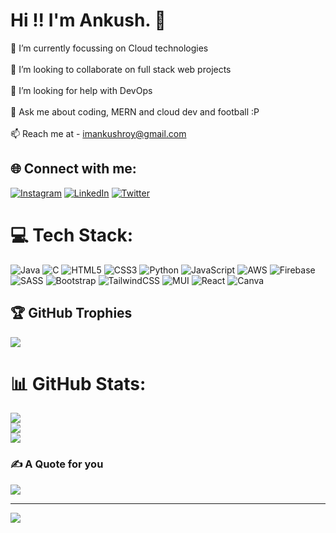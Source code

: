 #  Hi !! I'm Ankush. 💫
🌱 I’m currently focussing on Cloud technologies<br><br>👯 I’m looking to collaborate on full stack web projects<br><br>🤝 I’m looking for help with DevOps<br><br>💬 Ask me about coding, MERN and cloud dev and football :P<br><br>📫 Reach me at - imankushroy@gmail.com


## 🌐 Connect with me:
[![Instagram](https://img.shields.io/badge/Instagram-%23E4405F.svg?logo=Instagram&logoColor=white)](https://instagram.com/_._.ankush._._) [![LinkedIn](https://img.shields.io/badge/LinkedIn-%230077B5.svg?logo=linkedin&logoColor=white)](https://linkedin.com/in/linkedin.com/in/ankush-roy-b141b2224) [![Twitter](https://img.shields.io/badge/Twitter-%231DA1F2.svg?logo=Twitter&logoColor=white)](https://twitter.com/_ankush___) 

# 💻 Tech Stack:
![Java](https://img.shields.io/badge/java-%23ED8B00.svg?style=for-the-badge&logo=java&logoColor=white) ![C](https://img.shields.io/badge/c-%2300599C.svg?style=for-the-badge&logo=c&logoColor=white) ![HTML5](https://img.shields.io/badge/html5-%23E34F26.svg?style=for-the-badge&logo=html5&logoColor=white) ![CSS3](https://img.shields.io/badge/css3-%231572B6.svg?style=for-the-badge&logo=css3&logoColor=white) ![Python](https://img.shields.io/badge/python-3670A0?style=for-the-badge&logo=python&logoColor=ffdd54) ![JavaScript](https://img.shields.io/badge/javascript-%23323330.svg?style=for-the-badge&logo=javascript&logoColor=%23F7DF1E)  ![AWS](https://img.shields.io/badge/AWS-%23FF9900.svg?style=for-the-badge&logo=amazon-aws&logoColor=white) ![Firebase](https://img.shields.io/badge/firebase-%23039BE5.svg?style=for-the-badge&logo=firebase) ![SASS](https://img.shields.io/badge/SASS-hotpink.svg?style=for-the-badge&logo=SASS&logoColor=white) ![Bootstrap](https://img.shields.io/badge/bootstrap-%23563D7C.svg?style=for-the-badge&logo=bootstrap&logoColor=white)  ![TailwindCSS](https://img.shields.io/badge/tailwindcss-%2338B2AC.svg?style=for-the-badge&logo=tailwind-css&logoColor=white) ![MUI](https://img.shields.io/badge/MUI-%230081CB.svg?style=for-the-badge&logo=material-ui&logoColor=white) ![React](https://img.shields.io/badge/react-%2320232a.svg?style=for-the-badge&logo=react&logoColor=%2361DAFB) ![Canva](https://img.shields.io/badge/Canva-%2300C4CC.svg?style=for-the-badge&logo=Canva&logoColor=white)

## 🏆 GitHub Trophies
![](https://github-profile-trophy.vercel.app/?username=ankushroy25&theme=darkhub&no-frame=false&no-bg=true&margin-w=4)

# 📊 GitHub Stats:
![](https://github-readme-stats.vercel.app/api?username=ankushroy25&theme=nightowl&hide_border=false&include_all_commits=true&count_private=false)<br/>
![](https://github-readme-streak-stats.herokuapp.com/?user=ankushroy25&theme=nightowl&hide_border=false)<br/>
![](https://github-readme-stats.vercel.app/api/top-langs/?username=ankushroy25&theme=nightowl&hide_border=false&include_all_commits=true&count_private=false&layout=compact)

### ✍️ A Quote for you
![](https://quotes-github-readme.vercel.app/api?type=horizontal&theme=radical)

---
[![](https://visitcount.itsvg.in/api?id=ankushroy25&icon=5&color=0)](https://visitcount.itsvg.in)

<!-- Proudly created with GPRM ( https://gprm.itsvg.in ) -->

